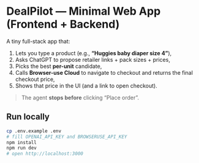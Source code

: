 # DealPilot — Minimal Web App (Frontend + Backend)

A tiny full-stack app that:
1) Lets you type a product (e.g., **“Huggies baby diaper size 4”**),
2) Asks ChatGPT to propose retailer links + pack sizes + prices,
3) Picks the best **per-unit** candidate,
4) Calls **Browser-use Cloud** to navigate to checkout and returns the final checkout price,
5) Shows that price in the UI (and a link to open checkout).

> The agent **stops before** clicking “Place order”.

## Run locally

```bash
cp .env.example .env
# fill OPENAI_API_KEY and BROWSERUSE_API_KEY
npm install
npm run dev
# open http://localhost:3000

